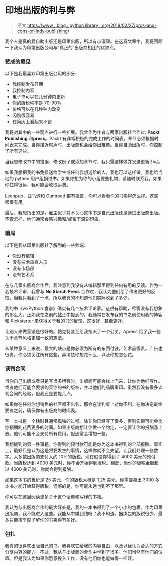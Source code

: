 # 印地出版的利与弊

> 原文:[https://www . blog . python library . org/2019/02/27/pros-and-cons-of-Indy-publishing/](https://www.blog.pythonlibrary.org/2019/02/27/pros-and-cons-of-indy-publishing/)

我个人是真的爱自助出版还是印第出版，所以有点偏颇。在这篇文章中，我将回顾一下我认为印第出版公司与“真正的”出版商相比的优缺点。

### 赞成的意见

以下是我最喜欢印第出版公司的部分:

*   我控制发布日期
*   我控制内容
*   电子书可以在几分钟内更新
*   你的版税税率是 70-90%
*   价格可以在几秒钟内改变
*   闪购很容易
*   在简历上看起来不错

我将对其中的一些观点进行一些扩展。我曾作为作者与两家出版社合作过: **Packt Publishing** 和**press**。Packt 有非常积极的完成工作的时间表。章节必须根据时间表来完成。当你接近尾声时，出版商也会给你出难题。当你自助出版时，你控制了所有这些。

当我想修改书中的错误、修改例子或添加章节时，我只需这样做并发送更新即可。

如果我想把我的书免费送给学生或任何我想送给的人，我也可以这样做。我也给当地的 python 用户组捐过书。如果你想为你的小组要些礼物，请随时联系我。如果你住得很远，我可能会收取运费。

Leanpub、亚马逊和 Gumroad 都有报告，你可以看看你的书卖得怎么样。这些都很有用。

最后，我想指出的是，雇主似乎并不关心这本书是自己出版还是通过出版商出版。不管怎样，他们通常会感兴趣和/或留下深刻印象。

### 骗局

以下是我从印第出版社了解到的一些弊端:

*   你没有编辑
*   没有技术审查人员
*   没有市场部
*   没有艺术系

在与几家出版商合作后，我注意到我没有从编辑那里得到任何有用的反馈。作为一名技术评审，我曾与 **No Starch Press** 合作过，我认为他们给了作者更好的反馈，但我只看到了一点，所以我真的不知道他们实际收到了多少。

我的书《wxPython 食谱》确实有几个技术评论家。这很有帮助，尽管没有我想象的那么大。正如我在之前的[帖子](https://www.blog.pythonlibrary.org/2019/02/26/how-i-write-books-about-python/)中提到的，我通常在发布我的书之前使用我的博客和 Kickstarter 来获得关于我的书的反馈，这很好，甚至更好。

让别人来做营销是很好的。帕克特甚至给我指派了一个公关。Apress 给了我一些关于章节风格更加一致的想法。

从某种意义上来说，最大的缺点是你必须为所有的东西付钱。艺术品很贵。广告也很贵。你必须关注所有这些，弄清楚你想花什么，以及你想怎么花。

### 谈判合同

当你自己出版或者只是写很多博客时，出版商可能会找上门来，让你为他们写作。或者他们可能会要求购买你的书的版权，并以他们的品牌重印。虽然我没有很多谈判合同的经验，但我还是要提几点。

如果你在任何你想销售的社区都不出名，那会在谈判桌上对你不利。在你决定最终要价之前，确保你有出版商的时间表。

写一本书是一个耗时且通常孤独的过程。除非你已经写了很多，否则它很可能会比你预期的花费更多的时间。如果出版商想让你做一个约定，一定要让你的报酬涨上去。他们可能不会支付所有费用，但通常会增加一些。

我想提到的另一件事是，你得到的预付款可能是你为这本书得到的全部报酬。事实上，最好只是认为这是将要发生的事情，这样你就不会失望。让我们处理一些数字。大多数出版商支付大约 10%的版税。现在假设你得到了 4000 美元的预付款。当版税达到 4000 美元时，你不会开始得到版税。相反，当你的版税金额超过 4000 美元时，你就会得到报酬。

如果这本书的售价是 25 美元，你的版税大概是 1.25 美元。你需要卖出 3000 多本书才能开始获得版税。遗憾的是，你可能永远也到不了那里。

你可以在这里阅读更多关于这个话题和写作的书籍。

我认为与出版商合作的最大好处是，我的一本书得到了一个小小的包裹。作为印第出版商，我不能进入这些。我能从中赚到钱吗？我不知道。捆绑包的版税很少，最多只能按季度了解你的书卖得有多好。

### 包扎

我真的很喜欢出版自己的书。我喜欢它给我的内容自由，以及以我认为合适的方式分享内容的能力。不过，我从与出版商的合作中学到了很多。他们当然有他们的位置。但是我认为如果你愿意投入工作，没有他们你也能做得一样好。